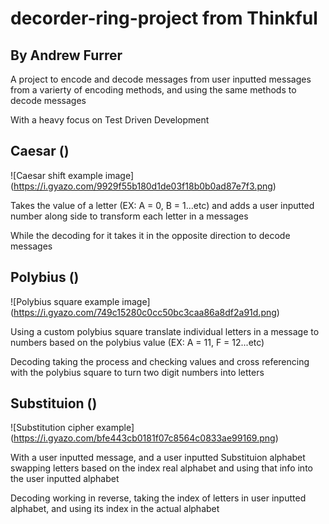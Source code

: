 # decorder-ring-project from Thinkful

## By Andrew Furrer

A project to encode and decode messages from user inputted messages from a varierty of encoding methods, and using the same methods to decode messages

With a heavy focus on Test Driven Development

## Caesar ()

![Caesar shift example image] (https://i.gyazo.com/9929f55b180d1de03f18b0b0ad87e7f3.png)

Takes the value of a letter (EX: A = 0, B = 1...etc) and adds a user inputted number along side to transform each letter in a messages

While the decoding for it takes it in the opposite direction to decode messages

## Polybius ()

![Polybius square example image] (https://i.gyazo.com/749c15280c0cc50bc3caa86a8df2a91d.png)

Using a custom polybius square translate individual letters in a message to numbers based on the polybius value (EX: A = 11, F = 12...etc)

Decoding taking the process and checking values and cross referencing with the polybius square to turn two digit numbers into letters

## Substituion ()

![Substitution cipher example] (https://i.gyazo.com/bfe443cb0181f07c8564c0833ae99169.png)

With a user inputted message, and a user inputted Substituion alphabet swapping letters based on the index real alphabet and using that info into the user inputted alphabet

Decoding working in reverse, taking the index of letters in user inputted alphabet, and using its index in the actual alphabet
